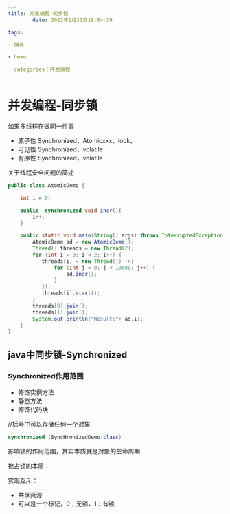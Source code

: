 ```yaml
---
title: 并发编程-同步锁
		date: 2022年1月31日18:04:39

tags:

- 博客

- hexo

  categories：并发编程
---
```






# 并发编程-同步锁

如果多线程在做同一件事

- 原子性  Synchronized，Atomicxxx、lock、
- 可见性  Synchronized，volatile
- 有序性  Synchronized，volatile





关于线程安全问题的简述

```java
public class AtomicDemo {

    int i = 0;

    public  synchronized void incr(){
        i++;
    }

    public static void main(String[] args) throws InterruptedException {
        AtomicDemo ad = new AtomicDemo();
        Thread[] threads = new Thread[2];
        for (int i = 0; i < 2; i++) {
           threads[i] = new Thread(() ->{
               for (int j = 0; j < 10000; j++) {
                   ad.incr();
               }
           });
           threads[i].start();
        }
        threads[0].join();
        threads[1].join();
        System.out.println("Result:"+ ad.i);
    }
}
```

## java中同步锁-Synchronized

### Synchronized作用范围

- 修饰实例方法
- 静态方法
- 修饰代码块



//括号中可以存储任何一个对象

```java
synchronized (SyncHronizedDemo.class)
```

影响锁的作用范围，其实本质就是对象的生命周期

抢占锁的本质：

 实现互斥：

- 共享资源
- 可以是一个标记，0：无锁，1：有锁